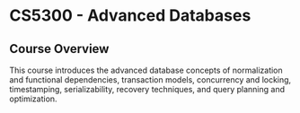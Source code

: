 # CS5300 - Advanced Databases

## Course Overview
This course introduces the advanced database concepts of normalization and functional dependencies, transaction models, concurrency 
and locking, timestamping, serializability, recovery techniques, and query planning and optimization.
